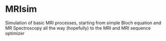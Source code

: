 MRIsim
======

Simulation of basic MRI processes, starting from simple Bloch equation and MR Spectroscopy all the way (hopefully) to the MRI and MRI sequence optimizer
